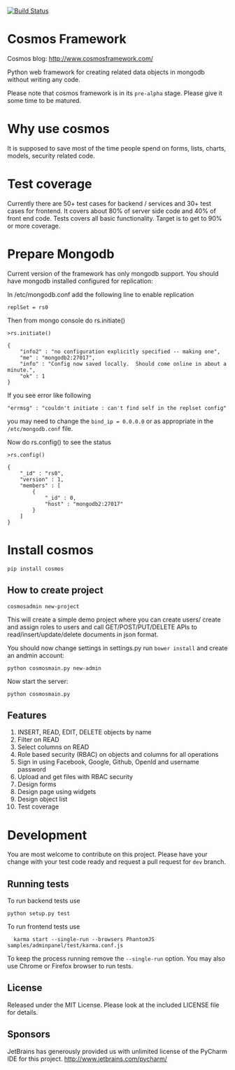 [![Build Status](https://travis-ci.org/kuasha/cosmos.svg?branch=master)](https://travis-ci.org/kuasha/cosmos)

Cosmos Framework
================

Cosmos blog: http://www.cosmosframework.com/

Python web framework for creating related data objects in mongodb without writing any code.

Please note that cosmos framework is in its ```pre-alpha``` stage. Please give it some time to be matured.

Why use cosmos 
==============
It is supposed to save most of the time people spend on forms, lists, charts, models, security related code.


Test coverage
=============

Currently there are 50+ test cases for backend / services and 30+ test cases for frontend. It covers about 80% of server 
side code and 40% of front end code. Tests covers all basic functionality. Target is to get to 90% or more coverage.  


Prepare Mongodb
===============

Current version of the framework has only mongodb support. You should have mongodb installed configured for replication:


In /etc/mongodb.conf add the following line to enable replication

```
replSet = rs0
```

Then from mongo console do rs.initiate()

```
>rs.initiate()

{
	"info2" : "no configuration explicitly specified -- making one",
	"me" : "mongodb2:27017",
	"info" : "Config now saved locally.  Should come online in about a minute.",
	"ok" : 1
}
```

If you see error like following  

```
"errmsg" : "couldn't initiate : can't find self in the replset config"
```

you may need to change the ```bind_ip = 0.0.0.0``` or as appropriate in the ```/etc/mongodb.conf``` file.

Now do rs.config() to see the status

```
>rs.config()

{
	"_id" : "rs0",
	"version" : 1,
	"members" : [
		{
			"_id" : 0,
			"host" : "mongodb2:27017"
		}
	]
}

```

Install cosmos
==============

```
pip install cosmos
```

How to create project
---------------------

```
cosmosadmin new-project
```

This will create a simple demo project where you can create users/ create and assign roles to users and call GET/POST/PUT/DELETE APIs to read/insert/update/delete documents in json format.


You should now change settings in settings.py run  ```bower install``` and create an andmin account:

```
python cosmosmain.py new-admin
```


Now start the server:

```
python cosmosmain.py
```

Features
--------

1. INSERT, READ, EDIT, DELETE objects by name
2. Filter on READ
3. Select columns on READ
4. Role based security (RBAC) on objects and columns for all operations
5. Sign in using Facebook, Google, Github, OpenId and username password
6. Upload and get files with RBAC security
7. Design forms
8. Design page using widgets
9. Design object list
10. Test coverage


Development
===========

You are most welcome to contribute on this project. Please have your change with your test code ready and request a pull request for ```dev``` branch. 

Running tests
-------------

To run backend tests use

```
python setup.py test
```

To run frontend tests use

```
  karma start --single-run --browsers PhantomJS samples/adminpanel/test/karma.conf.js
```

To keep the process running remove the ```--single-run``` option. You may also use Chrome or Firefox browser to run tests.
  
  


License
-------
Released under the MIT License. Please look at the included LICENSE file for details.


Sponsors
--------

JetBrains has generously provided us with unlimited license of the PyCharm IDE for this project.
http://www.jetbrains.com/pycharm/
